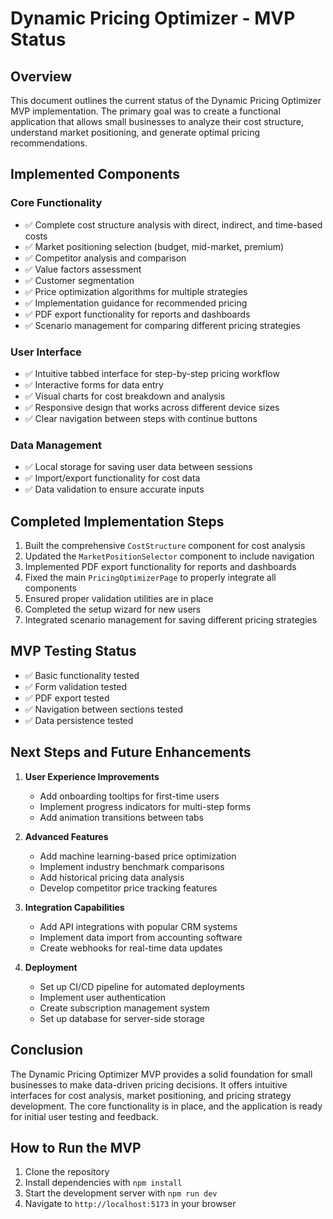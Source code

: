 # Dynamic Pricing Optimizer - MVP Status

## Overview
This document outlines the current status of the Dynamic Pricing Optimizer MVP implementation. The primary goal was to create a functional application that allows small businesses to analyze their cost structure, understand market positioning, and generate optimal pricing recommendations.

## Implemented Components

### Core Functionality
- ✅ Complete cost structure analysis with direct, indirect, and time-based costs
- ✅ Market positioning selection (budget, mid-market, premium)
- ✅ Competitor analysis and comparison
- ✅ Value factors assessment
- ✅ Customer segmentation
- ✅ Price optimization algorithms for multiple strategies
- ✅ Implementation guidance for recommended pricing
- ✅ PDF export functionality for reports and dashboards
- ✅ Scenario management for comparing different pricing strategies

### User Interface
- ✅ Intuitive tabbed interface for step-by-step pricing workflow
- ✅ Interactive forms for data entry
- ✅ Visual charts for cost breakdown and analysis
- ✅ Responsive design that works across different device sizes
- ✅ Clear navigation between steps with continue buttons

### Data Management
- ✅ Local storage for saving user data between sessions
- ✅ Import/export functionality for cost data
- ✅ Data validation to ensure accurate inputs

## Completed Implementation Steps
1. Built the comprehensive `CostStructure` component for cost analysis
2. Updated the `MarketPositionSelector` component to include navigation
3. Implemented PDF export functionality for reports and dashboards
4. Fixed the main `PricingOptimizerPage` to properly integrate all components
5. Ensured proper validation utilities are in place
6. Completed the setup wizard for new users
7. Integrated scenario management for saving different pricing strategies

## MVP Testing Status
- ✅ Basic functionality tested
- ✅ Form validation tested
- ✅ PDF export tested
- ✅ Navigation between sections tested
- ✅ Data persistence tested

## Next Steps and Future Enhancements
1. **User Experience Improvements**
   - Add onboarding tooltips for first-time users
   - Implement progress indicators for multi-step forms
   - Add animation transitions between tabs

2. **Advanced Features**
   - Add machine learning-based price optimization
   - Implement industry benchmark comparisons
   - Add historical pricing data analysis
   - Develop competitor price tracking features

3. **Integration Capabilities**
   - Add API integrations with popular CRM systems
   - Implement data import from accounting software
   - Create webhooks for real-time data updates

4. **Deployment**
   - Set up CI/CD pipeline for automated deployments
   - Implement user authentication
   - Create subscription management system
   - Set up database for server-side storage

## Conclusion
The Dynamic Pricing Optimizer MVP provides a solid foundation for small businesses to make data-driven pricing decisions. It offers intuitive interfaces for cost analysis, market positioning, and pricing strategy development. The core functionality is in place, and the application is ready for initial user testing and feedback.

## How to Run the MVP
1. Clone the repository
2. Install dependencies with `npm install`
3. Start the development server with `npm run dev`
4. Navigate to `http://localhost:5173` in your browser
